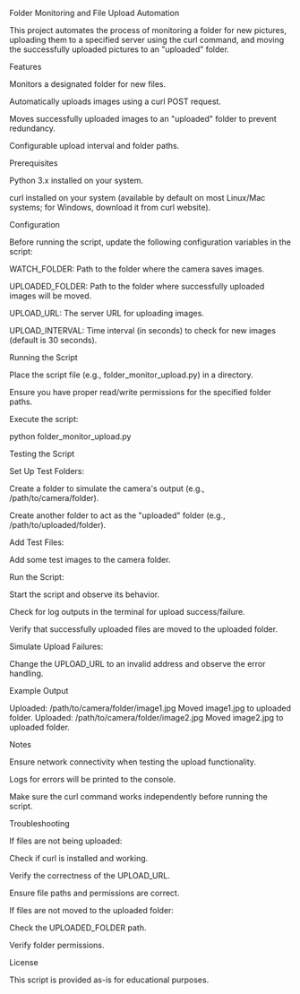 Folder Monitoring and File Upload Automation

This project automates the process of monitoring a folder for new pictures, uploading them to a specified server using the curl command, and moving the successfully uploaded pictures to an "uploaded" folder.

Features

Monitors a designated folder for new files.

Automatically uploads images using a curl POST request.

Moves successfully uploaded images to an "uploaded" folder to prevent redundancy.

Configurable upload interval and folder paths.

Prerequisites

Python 3.x installed on your system.

curl installed on your system (available by default on most Linux/Mac systems; for Windows, download it from curl website).

Configuration

Before running the script, update the following configuration variables in the script:

WATCH_FOLDER: Path to the folder where the camera saves images.

UPLOADED_FOLDER: Path to the folder where successfully uploaded images will be moved.

UPLOAD_URL: The server URL for uploading images.

UPLOAD_INTERVAL: Time interval (in seconds) to check for new images (default is 30 seconds).

Running the Script

Place the script file (e.g., folder_monitor_upload.py) in a directory.

Ensure you have proper read/write permissions for the specified folder paths.

Execute the script:

python folder_monitor_upload.py

Testing the Script

Set Up Test Folders:

Create a folder to simulate the camera's output (e.g., /path/to/camera/folder).

Create another folder to act as the "uploaded" folder (e.g., /path/to/uploaded/folder).

Add Test Files:

Add some test images to the camera folder.

Run the Script:

Start the script and observe its behavior.

Check for log outputs in the terminal for upload success/failure.

Verify that successfully uploaded files are moved to the uploaded folder.

Simulate Upload Failures:

Change the UPLOAD_URL to an invalid address and observe the error handling.

Example Output

Uploaded: /path/to/camera/folder/image1.jpg
Moved image1.jpg to uploaded folder.
Uploaded: /path/to/camera/folder/image2.jpg
Moved image2.jpg to uploaded folder.

Notes

Ensure network connectivity when testing the upload functionality.

Logs for errors will be printed to the console.

Make sure the curl command works independently before running the script.

Troubleshooting

If files are not being uploaded:

Check if curl is installed and working.

Verify the correctness of the UPLOAD_URL.

Ensure file paths and permissions are correct.

If files are not moved to the uploaded folder:

Check the UPLOADED_FOLDER path.

Verify folder permissions.

License

This script is provided as-is for educational purposes.